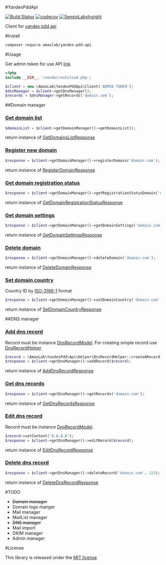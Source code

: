 #YandexPddApi

[![Build Status](https://travis-ci.org/amaxlab/yandex-pdd-api.svg?branch=master)](https://travis-ci.org/amaxlab/yandex-pdd-api)
[![codecov](https://codecov.io/gh/amaxlab/yandex-pdd-api/branch/master/graph/badge.svg)](https://codecov.io/gh/amaxlab/yandex-pdd-api)
[![SensioLabsInsight](https://insight.sensiolabs.com/projects/e1841a7f-bde4-483f-82ec-98995e84ea24/mini.png)](https://insight.sensiolabs.com/projects/e1841a7f-bde4-483f-82ec-98995e84ea24)

Client for [yandex pdd api](https://tech.yandex.ru/pdd/)

#Install
```bash
composer require amaxlab/yandex-pdd-api
```

#Usage

Get admin token for use API [link](https://pddimp.yandex.ru/api2/admin/get_token)

```php
<?php
include __DIR__.'/vendor/autoload.php';

$client = new \AmaxLab\YandexPddApi\Client('ADMIN TOKEN');
$dnsManager = $client->getDnsManager();
$records = $dnsManager->getRecords('domain.com');
```

##Domain manager
### [Get domain list](https://tech.yandex.ru/pdd/doc/reference/domain-domains-docpage/)
```php
$domainList = $client->getDomainManager()->getDomainList();
```
return instance of [GetDomainsListResponse](https://github.com/amaxlab/yandex-pdd-api/blob/master/src/Response/Domain/GetDomainsListResponse.php)

### [Register new domain](https://tech.yandex.ru/pdd/doc/reference/domain-register-docpage/)
```php
$response = $client->getDomainManager()->registerDomain('domain.com');
```
return instance of [RegisterDomainResponse](https://github.com/amaxlab/yandex-pdd-api/blob/master/src/Response/Domain/RegisterDomainResponse.php)

### [Get domain registration status](https://tech.yandex.ru/pdd/doc/reference/domain-registrationstatus-docpage/)
```php
$response = $client->getDomainManager()->getRegistrationStatusDomain('domain.com');
```
return instance of [GetDomainRegistrationStatusResponse](https://github.com/amaxlab/yandex-pdd-api/blob/master/src/Response/Domain/GetDomainRegistrationStatusResponse.php)

### [Get domain settings](https://tech.yandex.ru/pdd/doc/reference/domain-details-docpage/)
```php
$response = $client->getDomainManager()->getDomainSettings('domain.com');
```
return instance of [GetDomainSettingsResponse](https://github.com/amaxlab/yandex-pdd-api/blob/master/src/Response/Domain/GetDomainSettingsResponse.php)

### [Delete domain](https://tech.yandex.ru/pdd/doc/reference/domain-delete-docpage/)
```php
$response = $client->getDomainManager()->deleteDomain('domain.com');
```
return instance of [DeleteDomainResponse](https://github.com/amaxlab/yandex-pdd-api/blob/master/src/Response/Domain/DeleteDomainResponse.php)

### [Set domain country](https://tech.yandex.ru/pdd/doc/reference/domain-settings-set-country-docpage/)
Country ID by [ISO-3166-1](https://ru.wikipedia.org/wiki/ISO_3166-1) format
```php
$response = $client->getDomainManager()->setDomainCountry('domain.com', 'RU');
```
return instance of [SetDomainCountryResponse](https://github.com/amaxlab/yandex-pdd-api/blob/master/src/Response/Domain/SetDomainCountryResponse.php)

##DNS manager
### [Add dns record](https://tech.yandex.ru/pdd/doc/reference/dns-add-docpage/)
Record must be instance [DnsRecordModel](https://github.com/amaxlab/yandex-pdd-api/blob/master/src/Model/DnsRecordModel.php). For creating simple record use [DnsRecordHelper](https://github.com/amaxlab/yandex-pdd-api/blob/master/src/Helper/DnsRecordHelper.php)
```php
$record = \AmaxLab\YandexPdd\Api\Helper\DnsRecordHelper::createARecord('domain.com', 'www', '127.0.0.1');
$response = $client->getDnsManager()->addRecord($record);
```
return instance of [AddDnsRecordResponse](https://github.com/amaxlab/yandex-pdd-api/blob/master/src/Response/Dns/AddDnsRecordResponse.php)

### [Get dns records](https://tech.yandex.ru/pdd/doc/reference/dns-list-docpage/)
```php
$response = $client->getDnsManager()->getRecords('domain.com');
```
return instance of [GetDnsRecordsResponse](https://github.com/amaxlab/yandex-pdd-api/blob/master/src/Response/Dns/GetDnsRecordsResponse.php)

### [Edit dns record](https://tech.yandex.ru/pdd/doc/reference/dns-edit-docpage/)
Record must be instance [DnsRecordModel](https://github.com/amaxlab/yandex-pdd-api/blob/master/src/Model/DnsRecordModel.php).
```php
$record->setContent('8.8.8.8');
$response = $client->getDnsManager()->editRecord($record);
```
return instance of [EditDnsRecordResponse](https://github.com/amaxlab/yandex-pdd-api/blob/master/src/Response/Dns/EditDnsRecordResponse.php)

### [Delete dns record](https://tech.yandex.ru/pdd/doc/reference/dns-del-docpage/)
```php
$response = $client->getDnsManager()->deleteRecord('domain.com', 123);
```
return instance of [DeleteDnsRecordResponse](https://github.com/amaxlab/yandex-pdd-api/blob/master/src/Response/Dns/DeleteDnsRecordResponse.php)


#TODO
- ~~Domain manager~~
- Domain logo manger
- Mail manager
- MailList manager
- ~~DNS manager~~
- Mail import
- DKIM manager
- Admin manager

#License

This library is released under the [MIT license](LICENSE)
